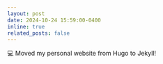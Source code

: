 ```yaml
---
layout: post
date: 2024-10-24 15:59:00-0400
inline: true
related_posts: false
---
```


:computer: Moved my personal website from Hugo to Jekyll! 
